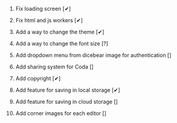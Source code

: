 1. Fix loading screen [✔]

2. Fix html and js workers [✔]

3. Add a way to change the theme [✔]

4. Add a way to change the font size [?]

5. Add dropdown menu from dicebear image for authentication []

6. Add sharing system for Coda []

7. Add copyright [✔]

8. Add feature for saving in local storage [✔]

9. Add feature for saving in cloud storage []

10. Add corner images for each editor []